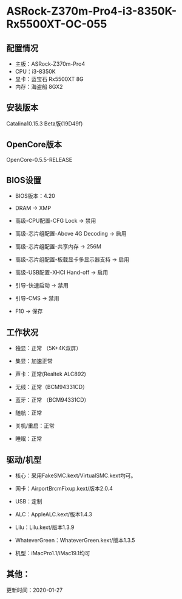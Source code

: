 # ASRock-Z370m-Pro4-i3-8350K-Rx5500XT-OC-055

## 配置情况

- 主板：ASRock-Z370m-Pro4
- CPU：i3-8350K
- 显卡：蓝宝石 Rx5500XT 8G
- 内存：海盗船 8GX2

## 安装版本

Catalina10.15.3 Beta版(19D49f)

## OpenCore版本

OpenCore-0.5.5-RELEASE

## BIOS设置

- BIOS版本：4.20

- DRAM → XMP

- 高级-CPU配置-CFG Lock → 禁用

- 高级-芯片组配置-Above 4G  Decoding → 启用

- 高级-芯片组配置-共享内存 → 256M

- 高级-芯片组配置-板载显卡多显示器支持 → 启用

- 高级-USB配置-XHCI Hand-off → 启用 

- 引导-快速启动 → 禁用

- 引导-CMS → 禁用

- F10 → 保存

## 工作状况

- 独显：正常 （5K+4K双屏）

- 集显：加速正常

- 声卡：正常(Realtek ALC892) 

- 无线：正常（BCM94331CD）

- 蓝牙：正常 （BCM94331CD）

- 随航：正常

- 关机/重启：正常

- 睡眠：正常

## 驱动/机型

- 核心：采用FakeSMC.kext/VirtualSMC.kext均可。

- 网卡：AirportBrcmFixup.kext/版本2.0.4

- USB：定制

- ALC：AppleALC.kext/版本1.4.3

- Lilu：Lilu.kext/版本1.3.9

- WhateverGreen：WhateverGreen.kext/版本1.3.5

- 机型：iMacPro1.1/iMac19.1均可

## 其他：

更新时间：2020-01-27